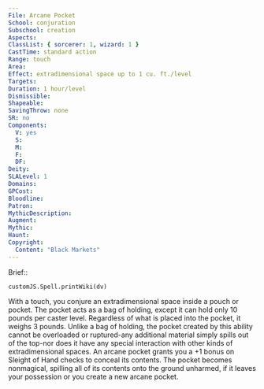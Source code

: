 ```yaml
---
File: Arcane Pocket
School: conjuration
Subschool: creation
Aspects: 
ClassList: { sorcerer: 1, wizard: 1 }
CastTime: standard action
Range: touch
Area: 
Effect: extradimensional space up to 1 cu. ft./level
Targets: 
Duration: 1 hour/level
Dismissible: 
Shapeable: 
SavingThrow: none
SR: no
Components:
  V: yes
  S: 
  M: 
  F: 
  DF: 
Deity: 
SLALevel: 1
Domains: 
GPCost: 
Bloodline: 
Patron: 
MythicDescription: 
Augment: 
Mythic: 
Haunt: 
Copyright:
  Content: "Black Markets"
---
```

Brief:: 

```dataviewjs
customJS.Spell.printWiki(dv)
```

With a touch, you conjure an extradimensional space inside a pouch or pocket. The pocket acts as a bag of holding, except it can hold only 10 pounds per caster level. Regardless of what is placed into the pocket, it weighs 3 pounds. Unlike a bag of holding, the pocket created by this ability cannot be overloaded or ruptured-any additional material simply spills out of the top-nor does it have any special interaction with other kinds of extradimensional spaces.  An arcane pocket grants you a +1 bonus on Sleight of Hand checks to conceal its contents. The pocket becomes nonmagical, spilling all of its contents onto the ground unharmed, if it leaves your possession or you create a new arcane pocket.
